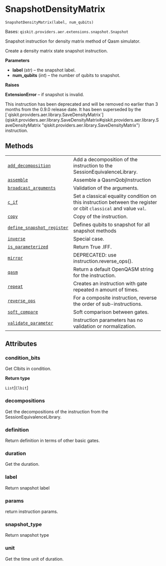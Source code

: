 # SnapshotDensityMatrix

<span id="undefined" />

`SnapshotDensityMatrix(label, num_qubits)`

Bases: `qiskit.providers.aer.extensions.snapshot.Snapshot`

Snapshot instruction for density matrix method of Qasm simulator.

Create a density matrix state snapshot instruction.

**Parameters**

*   **label** (*str*) – the snapshot label.
*   **num\_qubits** (*int*) – the number of qubits to snapshot.

**Raises**

**ExtensionError** – if snapshot is invalid.

<Admonition title="Deprecated since version 0.9.0" type="danger">
  This instruction has been deprecated and will be removed no earlier than 3 months from the 0.9.0 release date. It has been superseded by the [`qiskit.providers.aer.library.SaveDensityMatrix`](qiskit.providers.aer.library.SaveDensityMatrix#qiskit.providers.aer.library.SaveDensityMatrix "qiskit.providers.aer.library.SaveDensityMatrix") instruction.
</Admonition>

## Methods

|                                                                                                                                                                                                                                                                              |                                                                                                                  |
| ---------------------------------------------------------------------------------------------------------------------------------------------------------------------------------------------------------------------------------------------------------------------------- | ---------------------------------------------------------------------------------------------------------------- |
| [`add_decomposition`](qiskit.providers.aer.extensions.SnapshotDensityMatrix.add_decomposition#qiskit.providers.aer.extensions.SnapshotDensityMatrix.add_decomposition "qiskit.providers.aer.extensions.SnapshotDensityMatrix.add_decomposition")                             | Add a decomposition of the instruction to the SessionEquivalenceLibrary.                                         |
| [`assemble`](qiskit.providers.aer.extensions.SnapshotDensityMatrix.assemble#qiskit.providers.aer.extensions.SnapshotDensityMatrix.assemble "qiskit.providers.aer.extensions.SnapshotDensityMatrix.assemble")                                                                 | Assemble a QasmQobjInstruction                                                                                   |
| [`broadcast_arguments`](qiskit.providers.aer.extensions.SnapshotDensityMatrix.broadcast_arguments#qiskit.providers.aer.extensions.SnapshotDensityMatrix.broadcast_arguments "qiskit.providers.aer.extensions.SnapshotDensityMatrix.broadcast_arguments")                     | Validation of the arguments.                                                                                     |
| [`c_if`](qiskit.providers.aer.extensions.SnapshotDensityMatrix.c_if#qiskit.providers.aer.extensions.SnapshotDensityMatrix.c_if "qiskit.providers.aer.extensions.SnapshotDensityMatrix.c_if")                                                                                 | Set a classical equality condition on this instruction between the register or cbit `classical` and value `val`. |
| [`copy`](qiskit.providers.aer.extensions.SnapshotDensityMatrix.copy#qiskit.providers.aer.extensions.SnapshotDensityMatrix.copy "qiskit.providers.aer.extensions.SnapshotDensityMatrix.copy")                                                                                 | Copy of the instruction.                                                                                         |
| [`define_snapshot_register`](qiskit.providers.aer.extensions.SnapshotDensityMatrix.define_snapshot_register#qiskit.providers.aer.extensions.SnapshotDensityMatrix.define_snapshot_register "qiskit.providers.aer.extensions.SnapshotDensityMatrix.define_snapshot_register") | Defines qubits to snapshot for all snapshot methods                                                              |
| [`inverse`](qiskit.providers.aer.extensions.SnapshotDensityMatrix.inverse#qiskit.providers.aer.extensions.SnapshotDensityMatrix.inverse "qiskit.providers.aer.extensions.SnapshotDensityMatrix.inverse")                                                                     | Special case.                                                                                                    |
| [`is_parameterized`](qiskit.providers.aer.extensions.SnapshotDensityMatrix.is_parameterized#qiskit.providers.aer.extensions.SnapshotDensityMatrix.is_parameterized "qiskit.providers.aer.extensions.SnapshotDensityMatrix.is_parameterized")                                 | Return True .IFF.                                                                                                |
| [`mirror`](qiskit.providers.aer.extensions.SnapshotDensityMatrix.mirror#qiskit.providers.aer.extensions.SnapshotDensityMatrix.mirror "qiskit.providers.aer.extensions.SnapshotDensityMatrix.mirror")                                                                         | DEPRECATED: use instruction.reverse\_ops().                                                                      |
| [`qasm`](qiskit.providers.aer.extensions.SnapshotDensityMatrix.qasm#qiskit.providers.aer.extensions.SnapshotDensityMatrix.qasm "qiskit.providers.aer.extensions.SnapshotDensityMatrix.qasm")                                                                                 | Return a default OpenQASM string for the instruction.                                                            |
| [`repeat`](qiskit.providers.aer.extensions.SnapshotDensityMatrix.repeat#qiskit.providers.aer.extensions.SnapshotDensityMatrix.repeat "qiskit.providers.aer.extensions.SnapshotDensityMatrix.repeat")                                                                         | Creates an instruction with gate repeated n amount of times.                                                     |
| [`reverse_ops`](qiskit.providers.aer.extensions.SnapshotDensityMatrix.reverse_ops#qiskit.providers.aer.extensions.SnapshotDensityMatrix.reverse_ops "qiskit.providers.aer.extensions.SnapshotDensityMatrix.reverse_ops")                                                     | For a composite instruction, reverse the order of sub-instructions.                                              |
| [`soft_compare`](qiskit.providers.aer.extensions.SnapshotDensityMatrix.soft_compare#qiskit.providers.aer.extensions.SnapshotDensityMatrix.soft_compare "qiskit.providers.aer.extensions.SnapshotDensityMatrix.soft_compare")                                                 | Soft comparison between gates.                                                                                   |
| [`validate_parameter`](qiskit.providers.aer.extensions.SnapshotDensityMatrix.validate_parameter#qiskit.providers.aer.extensions.SnapshotDensityMatrix.validate_parameter "qiskit.providers.aer.extensions.SnapshotDensityMatrix.validate_parameter")                         | Instruction parameters has no validation or normalization.                                                       |

## Attributes

<span id="undefined" />

### condition\_bits

Get Clbits in condition.

**Return type**

`List`\[`Clbit`]

<span id="undefined" />

### decompositions

Get the decompositions of the instruction from the SessionEquivalenceLibrary.

<span id="undefined" />

### definition

Return definition in terms of other basic gates.

<span id="undefined" />

### duration

Get the duration.

<span id="undefined" />

### label

Return snapshot label

<span id="undefined" />

### params

return instruction params.

<span id="undefined" />

### snapshot\_type

Return snapshot type

<span id="undefined" />

### unit

Get the time unit of duration.
